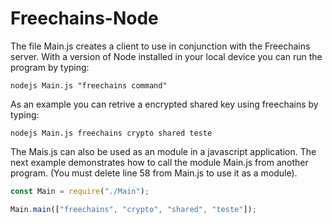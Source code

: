 # Freechains-Node

The file Main.js creates a client to use in conjunction with the Freechains server. With a version of Node installed in your local device you can run the program by typing:

~~~shell
nodejs Main.js "freechains command"
~~~

As an example you can retrive a encrypted shared key using freechains by typing:

~~~shell
nodejs Main.js freechains crypto shared teste
~~~

The Mais.js can also be used as an module in a javascript application. The next example demonstrates how to call the module Main.js from another program. (You must delete line 58 from Main.js to use it as a module). 

~~~javascript
const Main = require("./Main");

Main.main(["freechains", "crypto", "shared", "teste"]);
~~~
